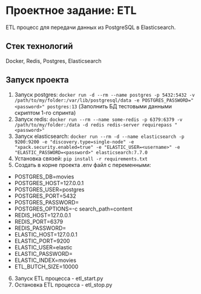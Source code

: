 # Проектное задание: ETL

ETL процесс для передачи данных из PostgreSQL в Elasticsearch.

## Стек технологий

Docker, Redis, Postgres, Elasticsearch

## Запуск проекта

1. Запуск postgres: `docker run -d --rm --name postgres -p 5432:5432 -v /path/to/my/folder:/var/lib/postgresql/data -e POSTGRES_PASSWORD="<password>" postgres:13`
   (Заполнить БД тестовыми данными скриптом 1-го спринта)
2. Запуск redis: `docker run --rm --name some-redis -p 6379:6379 -v /path/to/my/folder:/data -d redis redis-server requirepass "<password>"`
3. Запуск elasticsearch: `docker run --rm -d --name elasticsearch -p 9200:9200 -e "discovery.type=single-node" -e "xpack.security.enabled=true" -e "ELASTIC_USER=<username>" -e "ELASTIC_PASSWORD=<password>" elasticsearch:7.7.0`
4. Установка связей: `pip install -r requirements.txt`
5. Создать в корне проекта .env файл с переменными:
- POSTGRES_DB=movies
- POSTGRES_HOST=127.0.0.1
- POSTGRES_USER=postgres
- POSTGRES_PORT=5432
- POSTGRES_PASSWORD=<password>
- POSTGRES_OPTIONS=-c search_path=content
- REDIS_HOST=127.0.0.1
- REDIS_PORT=6379
- REDIS_PASSWORD=<password>
- ELASTIC_HOST=127.0.0.1
- ELASTIC_PORT=9200
- ELASTIC_USER=elastic
- ELASTIC_PASSWORD=<password>
- ELASTIC_INDEX=movies
- ETL_BUTCH_SIZE=10000
6. Запуск ETL процесса - etl_start.py
7. Остановка ETL процесса - etl_stop.py
